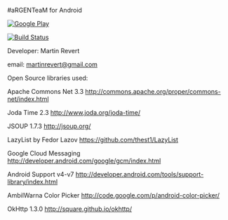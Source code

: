 #aRGENTeaM for Android

[![Google Play](http://developer.android.com/images/brand/en_generic_rgb_wo_45.png)](https://play.google.com/store/apps/details?id=ar.com.martinrevert.argenteam)

[![Build Status](https://travis-ci.org/martinrevert/aRGENTeaM.png)](https://travis-ci.org/martinrevert/aRGENTeaM)

Developer:
Martin Revert

email:
martinrevert@gmail.com

Open Source libraries used:

Apache Commons Net 3.3
http://commons.apache.org/proper/commons-net/index.html

Joda Time 2.3
http://www.joda.org/joda-time/

JSOUP 1.7.3
http://jsoup.org/

LazyList by Fedor Lazov
https://github.com/thest1/LazyList

Google Cloud Messaging
http://developer.android.com/google/gcm/index.html

Android Support v4-v7
http://developer.android.com/tools/support-library/index.html

AmbilWarna Color Picker
http://code.google.com/p/android-color-picker/

OkHttp 1.3.0
http://square.github.io/okhttp/